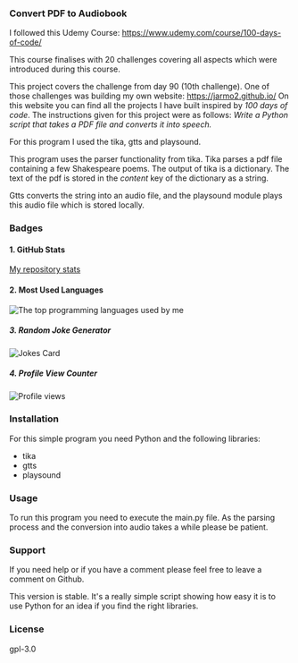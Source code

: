 ### Convert PDF to Audiobook

I followed this Udemy Course: https://www.udemy.com/course/100-days-of-code/

This course finalises with 20 challenges covering all aspects which were introduced during this course.

This project covers the challenge from day 90 (10th challenge). One of those challenges was building my own website:
https://jarmo2.github.io/ 
On this website you can find all the projects I have built inspired by _100 days of code_.
The instructions given for this project were as follows:
_Write a Python script that takes a PDF file and converts it into speech._

For this program I used the tika, gtts and playsound.

This program uses the parser functionality from tika. Tika parses a pdf file containing a few Shakespeare poems.
The output of tika is a dictionary. The text of the pdf is stored in the _content_ key of the dictionary as a string.

Gtts converts the string into an audio file, and the playsound module plays this audio file which is stored locally.

### Badges

#### 1. GitHub Stats
[My repository stats](https://github-readme-stats.vercel.app/api?username=Jarmo2&show_icons=true)
#### 2. Most Used Languages
![The top programming languages used by me](https://github-readme-stats.vercel.app/api/top-langs/?username=Jarmo2&theme=blue-green)

##### 3. Random Joke Generator
![Jokes Card](https://readme-jokes.vercel.app/api)

##### 4. Profile View Counter
![Profile views](https://komarev.com/ghpvc/?username=Jarmo2)



### Installation

For this simple program you need Python and the following libraries:
- tika 
- gtts 
- playsound


### Usage

To run this program you need to execute the main.py file. As the parsing process and the conversion into audio takes a while please be patient.


### Support

If you need help or if you have a comment please feel free to leave a comment on Github.

This version is stable. It's a really simple script showing how easy it is to use Python for an idea if you find the right libraries.


### License

gpl-3.0